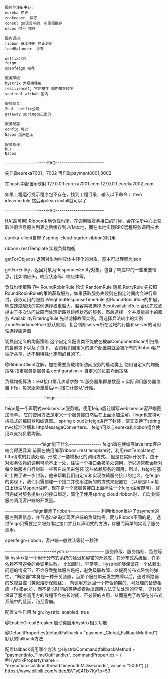 ```组件停更分析
服务与注册中心:
eureka 停更
zookeeper  保守
consul go语言写的，不是很推荐
nacos 阿里 推荐

服务调用:
ribbon 继续使用 停止更新
loadBalancer  未来

netfix公司
feign
openfeign 推荐

服务降级:
hystrix 大规模使用
resilience4j 官网推荐 国内推荐较少
sentienl alibab 国内

服务网关:
Zuul  netfix公司
gateway spring自己出的

服务配置:
config 可以
Nacos 后来居上

服务总线:
Bus 
Nacos 
```


---------------------FAQ------------------------

先启动eureka7001，7002 再启动payment8001,8002

在hosts中配置ip映射
127.0.0.1 eureka7001.com
127.0.0.1 eureka7002.com

如果工程运行提示程序包不存在，找到工程目录，输入以下命令：
mvn idea:module,然后再clean install就可以了

---------------------FAQ------------------------

HA(高可用)
Ribbon本地负载均衡，在调用微服务接口的时候，会在注册中心上获取注册信息服务列表之后缓存到JVM本地，而在本地实现RPC远程服务调用技术

eureka-client自带了spring-cloud-starter-ribbon的引用

ribbon+restTemplate 实现负载均衡

getForObject() 返回对象为响应体中转化的对象，基本可以理解为json

getForEntity，返回对象为ResponcesEntity对象，包含了响应中的一些重要信息，比如响应头，响应状态码、响应体等。



负载均衡策略 7种
RoundRobinRule 轮询
RandomRule 随机
RetryRule 先按照RoundRobinRule的策略获取服务，如果获取服务失败则在指定时间内会进行重试，获取可用的服务
WeightedResponseTimeRule 对RoundRobinRule的扩展，响应速度越快的实例选择权重越大，越容易被选择
BestAvailableRule 会优先过滤掉由于多次访问故障而处理断路器跳闸状态的服务，然后选择一个并发量最小的服务
AvailabilityFilteringRule 先过滤掉故障实例，再选择兵法较小的实例
ZoneAvoidanceRule 默认规则，复合判断server所在区域的行能和server的可用性选择服务器

切换自定义的均衡策略
这个自定义配置类不能放在被@ComponentScan所扫描的当前包下以及子包下，
否则我们自定义的这个配置类就会被所有的Ribbon客户端所共享，达不到特殊化定制的目的了。

@RibbonClient注解，加在需要负载均衡访问服务的启动类上
使用自定义的均衡策略
指定服务是服务名
configuration = 自定义的负载均衡策略

负载均衡算法：rest接口第几次请求数 % 服务器集群总数量 = 实际调用服务器位置下标，每次服务重启后rest接口计数从1开始。


--------------------feign-----------------

feign是一个声明式webservice服务端，使用feign能让编写webservice客户端更加简单。
它的使用方法是定义一个服务接口然后在上面添加注解。feign也支持可拔插式的编码器和编译器。
spring cloud对feign进行了封装，使其支持了spring mvc标准注解和HttpMessageConverters。
feign可以与eureka和ribbon组合使用以支持负载均衡。

------------------feign能干什么----------------
feign旨在使编写java http客户端变得更容易
前面在使用编写ribbon+rest template时，利用restTemplate对http请求的封装处理，形成了一套模板化的调用方式。
但是在实际开发中，由于对服务依赖的调用可能不止一处，往往一个接口会被多处调用，所以通常都会针对每个微服务自行封装一些客户端类来包装
这些依赖服务的调用，所以，feign在基础上做了进一步封装，他来帮助我们自定义和实现依赖服务接口的定义。在feign的实现下，我们只需创建一个接口并使用注解的的方式来配置它
（以前是Dao接口上标注Mapper注解，现在是一个微服务接口上面标注一个feign注解即可），即可完成对服务提供方的接口绑定，简化了使用spring cloud ribbon时，
自动封装服务调用客户端的开发量。

--------------feign继承了ribbon---------------
利用ribbon维护了payment的服务列表信息，并且通过轮询实现客户端的负载均需。而与Ribbon不同的是，
通过feign只需要定义服务绑定接口并且以声明式的方法，优雅而简单的实现了服务调用。

openfeign-ribbon，客户端一般默认等待一秒钟

------------------------Hystrix------------------
服务降级、服务熔断、监控等等
hystrix是一个用于分布式系统的延迟和容错的开源库，在分布式系统里，许多依赖不可避免的会调用失败，
比如超时、异常等，Hystrix能够保证在一个依赖出问题的情况下，不会导致整体服务是吧，避免级联故障，以提高分布式系统的弹性。
“断路器”本身是一种开关装置，当某个服务单元发生故障以后，通过断路器的故障监控（类似熔断保险丝），
向调用方返回一个符合预期的、可处理的备选相应（FallBack），而不是长时间的等待或者抛出调用方法无法处理的异常，
这样就保证了服务调用方的线程不会被长时间、不必要的占用，从而避免了故障在分布式系统中的蔓延，乃至雪崩。

配置文件启用
feign:
  hystrix:
    enabled: true
    
@EnableCircuitBreaker 启动类启用hystrix相关功能

@DefaultProperties(defaultFallback = "payment_Global_FallbackMethod") 默认的fallback方法

配置fallback调用哪个方法
@HystrixCommand(fallbackMethod = "paymentInfo_TimeOutHandler", commandProperties = {
     @HystrixProperty(name = "execution.isolation.thread.timeoutInMilliseconds", value = "5000")
})
https://www.bilibili.com/video/BV1yE411x7Ky?p=53

